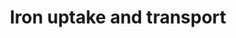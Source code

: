 ---
annotations:
- id: PW:0000591
  parent: regulatory pathway
  type: Pathway Ontology
  value: iron transport pathway
authors:
- Mkutmon
- DeSl
- Egonw
citedin: ''
communities: []
description: 'The transport of iron between cells is mediated by transferrin. However,
  iron can also enter and leave cells not only by itself, but also in the form of
  heme and siderophores. When entering the cell via the main path (by transferrin
  endocytosis), its goal is not the (still elusive) chelated iron pool in the cytosol
  nor the lysosomes but the mitochondria, where heme is synthesized and iron-sulfur
  clusters are assembled (Kurz et al,2008, Hower et al 2009, Richardson et al 2010).Original
  Pathway at Reactome: http://www.reactome.org/PathwayBrowser/#DB=gk_current&FOCUS_SPECIES_ID=48887&FOCUS_PATHWAY_ID=917937'
last-edited: 2025-07-03
ndex: null
organisms:
- Bos taurus
redirect_from:
- /index.php/Pathway:WP3217
- /instance/WP3217
- /instance/WP3217_r139746
revision: r139746
schema-jsonld:
- '@context': https://schema.org/
  '@id': https://wikipathways.github.io/pathways/WP3217.html
  '@type': Dataset
  creator:
    '@type': Organization
    name: WikiPathways
  description: 'The transport of iron between cells is mediated by transferrin. However,
    iron can also enter and leave cells not only by itself, but also in the form of
    heme and siderophores. When entering the cell via the main path (by transferrin
    endocytosis), its goal is not the (still elusive) chelated iron pool in the cytosol
    nor the lysosomes but the mitochondria, where heme is synthesized and iron-sulfur
    clusters are assembled (Kurz et al,2008, Hower et al 2009, Richardson et al 2010).Original
    Pathway at Reactome: http://www.reactome.org/PathwayBrowser/#DB=gk_current&FOCUS_SPECIES_ID=48887&FOCUS_PATHWAY_ID=917937'
  keywords:
  - 5HT [extracellularregion]
  - ABCG2
  - ACCN3
  - ADP
  - AMP
  - APLs
  - ARHGEF9
  - ASIC1
  - ASIC4
  - ASIC5
  - ATP
  - ATP12A
  - ATP1A1
  - ATP1A2
  - ATP1A3
  - ATP1A4
  - ATP1B1
  - ATP1B2
  - ATP1B3
  - ATP2C1
  - ATP2C2
  - ATP4A
  - ATP4B
  - ATP6V0A1
  - ATP6V0A2
  - ATP6V0A4
  - ATP6V0B
  - ATP6V0C
  - ATP6V0D1
  - ATP6V0D2
  - ATP6V0E1
  - ATP6V0E2
  - ATP6V1A
  - ATP6V1B1
  - ATP6V1B2
  - ATP6V1C1
  - ATP6V1C2
  - ATP6V1D
  - ATP6V1E1
  - ATP6V1E2
  - ATP6V1F [cytosol]
  - ATP6V1G1
  - ATP6V1G2
  - ATP6V1G3
  - ATP6V1H
  - ATP7A
  - ATP7B
  - BSND
  - BV
  - CLCN1
  - CLCN2
  - CLCN3
  - CLCN7
  - CLCNKA [plasmamembrane]
  - CLCNKB [plasmamembrane]
  - CLIC2
  - CO
  - CP
  - CYBRD1
  - Ca2+
  - Cl-
  - Cu2+
  - Cu2+ [extracellularregion]
  - Cu2+ [plasmamembrane]
  - FLVCR1
  - FTL [cytosol]
  - FXYD1
  - FXYD2
  - FXYD3
  - FXYD6
  - FXYD7
  - Fe2+
  - Fe3+
  - Fe3+ [endosomemembrane]
  - Fe3+ [extracellularregion]
  - FeHM
  - GABA [extracellularregion]
  - GABRA1
  - GABRA2
  - GABRA3
  - GABRA4
  - GABRA5
  - GABRA6
  - GABRB1
  - GABRB2
  - GABRB3
  - GABRG2
  - GABRR1
  - GABRR2
  - GLRB
  - Gly [extracellularregion]
  - H+
  - H+ [extracellularregion]
  - HCO3-
  - HEPH
  - HTR3A
  - HTR3B
  - HTR3D
  - HTR3E
  - H₂O
  - K+
  - Li+
  - MCOLN1
  - Mg2+ [Golgimembrane]
  - NAADP
  - NADP+
  - NADPH
  - NALCN
  - NEDD4L
  - NSAID
  - Na+
  - O2
  - OSTM1
  - O₂
  - PPi
  - Pi
  - RAF1
  - RYR1
  - RYR2
  - RYR3
  - SCNN1A
  - SCNN1B
  - SCNN1D
  - SCNN1G
  - SGK1
  - SGK2
  - SLC11A2
  - SLC17A3
  - SLC40A1
  - SLC46A1
  - SLC9B2
  - SLC9C1
  - STEAP3
  - TCIRG1
  - TF
  - TFRC
  - TRDN
  - TSC22D3
  - UNC79
  - UNC80
  - Urate
  - WWP1
  - amiloride
  - e-
  - heme
  - heme [plasmamembrane]
  license: CC0
  name: Iron uptake and transport
seo: CreativeWork
title: Iron uptake and transport
wpid: WP3217
---
